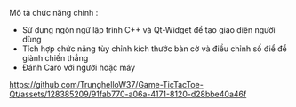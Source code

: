 Mô tả chức năng chính : 
- Sử dụng ngôn ngữ lập trình C++ và Qt-Widget để tạo giao diện người dùng
- Tích hợp chức năng tùy chỉnh kích thước bàn cờ và điều chỉnh số điể để giành chiến thắng
- Đánh Caro với người hoặc máy


https://github.com/TrunghelloW37/Game-TicTacToe-Qt/assets/128385209/91fab770-a06a-4171-8120-d28bbe40a46f

